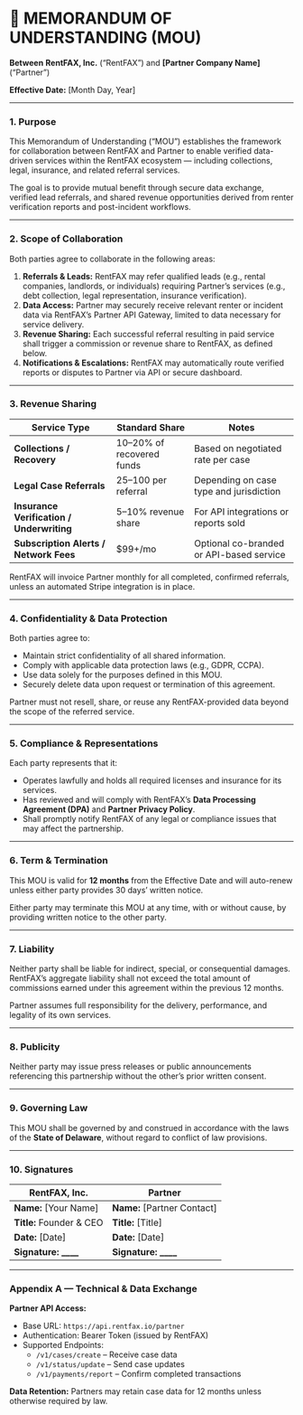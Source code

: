 # 📄 **MEMORANDUM OF UNDERSTANDING (MOU)**

**Between**
**RentFAX, Inc.** (“RentFAX”)
and
**[Partner Company Name]** (“Partner”)

**Effective Date:** [Month Day, Year]

---

### **1. Purpose**

This Memorandum of Understanding (“MOU”) establishes the framework for collaboration between RentFAX and Partner to enable verified data-driven services within the RentFAX ecosystem — including collections, legal, insurance, and related referral services.

The goal is to provide mutual benefit through secure data exchange, verified lead referrals, and shared revenue opportunities derived from renter verification reports and post-incident workflows.

---

### **2. Scope of Collaboration**

Both parties agree to collaborate in the following areas:

1. **Referrals & Leads:** RentFAX may refer qualified leads (e.g., rental companies, landlords, or individuals) requiring Partner’s services (e.g., debt collection, legal representation, insurance verification).
2. **Data Access:** Partner may securely receive relevant renter or incident data via RentFAX’s Partner API Gateway, limited to data necessary for service delivery.
3. **Revenue Sharing:** Each successful referral resulting in paid service shall trigger a commission or revenue share to RentFAX, as defined below.
4. **Notifications & Escalations:** RentFAX may automatically route verified reports or disputes to Partner via API or secure dashboard.

---

### **3. Revenue Sharing**

| Service Type                              | Standard Share            | Notes                                    |
| ----------------------------------------- | ------------------------- | ---------------------------------------- |
| **Collections / Recovery**                | 10–20% of recovered funds | Based on negotiated rate per case        |
| **Legal Case Referrals**                  | $25–$100 per referral     | Depending on case type and jurisdiction  |
| **Insurance Verification / Underwriting** | 5–10% revenue share       | For API integrations or reports sold     |
| **Subscription Alerts / Network Fees**    | $99+/mo                   | Optional co-branded or API-based service |

RentFAX will invoice Partner monthly for all completed, confirmed referrals, unless an automated Stripe integration is in place.

---

### **4. Confidentiality & Data Protection**

Both parties agree to:

- Maintain strict confidentiality of all shared information.
- Comply with applicable data protection laws (e.g., GDPR, CCPA).
- Use data solely for the purposes defined in this MOU.
- Securely delete data upon request or termination of this agreement.

Partner must not resell, share, or reuse any RentFAX-provided data beyond the scope of the referred service.

---

### **5. Compliance & Representations**

Each party represents that it:

- Operates lawfully and holds all required licenses and insurance for its services.
- Has reviewed and will comply with RentFAX’s **Data Processing Agreement (DPA)** and **Partner Privacy Policy**.
- Shall promptly notify RentFAX of any legal or compliance issues that may affect the partnership.

---

### **6. Term & Termination**

This MOU is valid for **12 months** from the Effective Date and will auto-renew unless either party provides 30 days’ written notice.

Either party may terminate this MOU at any time, with or without cause, by providing written notice to the other party.

---

### **7. Liability**

Neither party shall be liable for indirect, special, or consequential damages.
RentFAX’s aggregate liability shall not exceed the total amount of commissions earned under this agreement within the previous 12 months.

Partner assumes full responsibility for the delivery, performance, and legality of its own services.

---

### **8. Publicity**

Neither party may issue press releases or public announcements referencing this partnership without the other’s prior written consent.

---

### **9. Governing Law**

This MOU shall be governed by and construed in accordance with the laws of the **State of Delaware**, without regard to conflict of law provisions.

---

### **10. Signatures**

| RentFAX, Inc.                               | Partner                                     |
| ------------------------------------------- | ------------------------------------------- |
| **Name:** [Your Name]                       | **Name:** [Partner Contact]                 |
| **Title:** Founder & CEO                    | **Title:** [Title]                          |
| **Date:** [Date]                            | **Date:** [Date]                            |
| **Signature:** **********\_\_\_\_********** | **Signature:** **********\_\_\_\_********** |

---

### **Appendix A — Technical & Data Exchange**

**Partner API Access:**

- Base URL: `https://api.rentfax.io/partner`
- Authentication: Bearer Token (issued by RentFAX)
- Supported Endpoints:
  - `/v1/cases/create` – Receive case data
  - `/v1/status/update` – Send case updates
  - `/v1/payments/report` – Confirm completed transactions

**Data Retention:**
Partners may retain case data for 12 months unless otherwise required by law.
